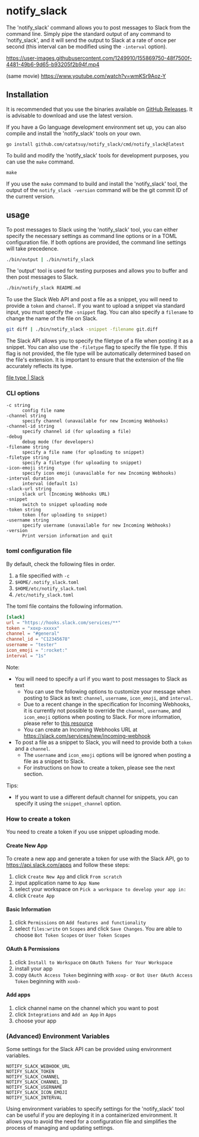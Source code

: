 # notify_slack

The 'notify_slack' command allows you to post messages to Slack from the command line. Simply pipe the standard output of any command to 'notify_slack', and it will send the output to Slack at a rate of once per second (this interval can be modified using the `-interval` option).

https://user-images.githubusercontent.com/1249910/155869750-48f7500f-4481-49b6-9d65-b93205f2b94f.mp4

(same movie) https://www.youtube.com/watch?v=wmKSr9Aoz-Y

## Installation

It is recommended that you use the binaries available on [GitHub Releases](https://github.com/catatsuy/notify_slack/releases). It is advisable to download and use the latest version.

If you have a Go language development environment set up, you can also compile and install the 'notify_slack' tools on your own.

```
go install github.com/catatsuy/notify_slack/cmd/notify_slack@latest
```

To build and modify the 'notify_slack' tools for development purposes, you can use the `make` command.

```
make
```

If you use the `make` command to build and install the 'notify_slack' tool, the output of the `notify_slack -version` command will be the git commit ID of the current version.

## usage

To post messages to Slack using the 'notify_slack' tool, you can either specify the necessary settings as command line options or in a TOML configuration file. If both options are provided, the command line settings will take precedence.

```sh
./bin/output | ./bin/notify_slack
```

The 'output' tool is used for testing purposes and allows you to buffer and then post messages to Slack.

``` sh
./bin/notify_slack README.md
```

To use the Slack Web API and post a file as a snippet, you will need to provide a `token` and `channel`. If you want to upload a snippet via standard input, you must specify the `-snippet` flag. You can also specify a `filename` to change the name of the file on Slack.

``` sh
git diff | ./bin/notify_slack -snippet -filename git.diff
```

The Slack API allows you to specify the filetype of a file when posting it as a snippet. You can also use the `-filetype` flag to specify the file type. If this flag is not provided, the file type will be automatically determined based on the file's extension. It is important to ensure that the extension of the file accurately reflects its type.

[file type | Slack](https://api.slack.com/types/file#file_types)


### CLI options

```
-c string
      config file name
-channel string
      specify channel (unavailable for new Incoming Webhooks)
-channel-id string
      specify channel id (for uploading a file)
-debug
      debug mode (for developers)
-filename string
      specify a file name (for uploading to snippet)
-filetype string
      specify a filetype (for uploading to snippet)
-icon-emoji string
      specify icon emoji (unavailable for new Incoming Webhooks)
-interval duration
      interval (default 1s)
-slack-url string
      slack url (Incoming Webhooks URL)
-snippet
      switch to snippet uploading mode
-token string
      token (for uploading to snippet)
-username string
      specify username (unavailable for new Incoming Webhooks)
-version
      Print version information and quit
```

### toml configuration file

By default, check the following files in order.

1. a file specified with `-c`
1. `$HOME/.notify_slack.toml`
1. `$HOME/etc/notify_slack.toml`
1. `/etc/notify_slack.toml`

The toml file contains the following information.

```toml:notify_slack.toml
[slack]
url = "https://hooks.slack.com/services/**"
token = "xoxp-xxxxx"
channel = "#general"
channel_id = "C12345678"
username = "tester"
icon_emoji = ":rocket:"
interval = "1s"
```

Note:

  * You will need to specify a url if you want to post messages to Slack as text
    * You can use the following options to customize your message when posting to Slack as text: `channel`, `username`, `icon_emoji`, and `interval`.
    * Due to a recent change in the specification for Incoming Webhooks, it is currently not possible to override the `channel`, `username`, and `icon_emoji` options when posting to Slack. For more information, please refer to [this resource](https://api.slack.com/messaging/webhooks#advanced_message_formatting)
    * You can create an Incoming Webhooks URL at https://slack.com/services/new/incoming-webhook
  * To post a file as a snippet to Slack, you will need to provide both a `token` and a `channel`.
    * The `username` and `icon_emoji` options will be ignored when posting a file as a snippet to Slack.
    * For instructions on how to create a token, please see the next section.

Tips:

  * If you want to use a different default channel for snippets, you can specify it using the `snippet_channel` option.

### How to create a token

You need to create a token if you use snippet uploading mode.

#### Create New App

To create a new app and generate a token for use with the Slack API, go to https://api.slack.com/apps and follow these steps:

1. click `Create New App` and click `From scratch`
2. input application name to `App Name`
3. select your workspace on `Pick a workspace to develop your app in:`
4. click `Create App`

#### Basic Information

1. click `Permissions` on `Add features and functionality`
2. select `files:write` on `Scopes` and click `Save Changes`. You are able to choose `Bot Token Scopes` or `User Token Scopes`

#### OAuth & Permissions

1. click `Install to Workspace` on `OAuth Tokens for Your Workspace`
2. install your app
3. copy `OAuth Access Token` beginning with `xoxp-` or `Bot User OAuth Access Token` beginning with `xoxb-`

#### Add apps

1. click channel name on the channel which you want to post
2. click `Integrations` and `Add an App` in `Apps`
3. choose your app

### (Advanced) Environment Variables

Some settings for the Slack API can be provided using environment variables.

```
NOTIFY_SLACK_WEBHOOK_URL
NOTIFY_SLACK_TOKEN
NOTIFY_SLACK_CHANNEL
NOTIFY_SLACK_CHANNEL_ID
NOTIFY_SLACK_USERNAME
NOTIFY_SLACK_ICON_EMOJI
NOTIFY_SLACK_INTERVAL
```

Using environment variables to specify settings for the 'notify_slack' tool can be useful if you are deploying it in a containerized environment. It allows you to avoid the need for a configuration file and simplifies the process of managing and updating settings.

